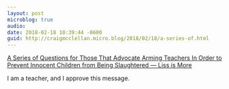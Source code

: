 ```yaml
---
layout: post
microblog: true
audio: 
date: 2018-02-18 10:39:44 -0600
guid: http://craigmcclellan.micro.blog/2018/02/18/a-series-of.html
---
```

[A Series of Questions for Those That Advocate Arming Teachers In Order to Prevent Innocent Children from Being Slaughtered — Liss is More](https://www.caseyliss.com/2018/2/17/no-putting-more-guns-in-schools-is-not-a-good-idea-you-friggin-morons)

I am a teacher, and I approve this message.
